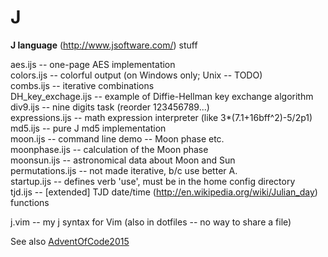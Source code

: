 # J
**J language** (http://www.jsoftware.com/) stuff

aes.ijs -- one-page AES implementation  
colors.ijs -- colorful output (on Windows only; Unix -- TODO)  
combs.ijs -- iterative combinations  
DH_key_exchage.ijs -- example of Diffie-Hellman key exchange algorithm  
div9.ijs -- nine digits task (reorder 123456789...)   
expressions.ijs -- math expression interpreter (like 3*(7.1+16bff^2)-5/2p1)  
md5.ijs -- pure J md5 implementation  
moon.ijs -- command line demo -- Moon phase etc.  
moonphase.ijs -- calculation of the Moon phase  
moonsun.ijs -- astronomical data about Moon and Sun  
permutations.ijs -- not made iterative, b/c use better A.  
startup.ijs -- defines verb 'use', must be in the home config directory  
tjd.ijs -- [extended] TJD date/time (http://en.wikipedia.org/wiki/Julian_day) functions  

j.vim -- my j syntax for Vim (also in dotfiles -- no way to share a file)

See also [AdventOfCode2015](https://github.com/georgiy-pruss/AdventOfCode)
